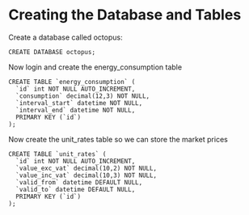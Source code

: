 <h1>Creating the Database and Tables</h1>

Create a database called octopus:
```
CREATE DATABASE octopus;
```

Now login and create the energy_consumption table 

```
CREATE TABLE `energy_consumption` (
  `id` int NOT NULL AUTO_INCREMENT,
  `consumption` decimal(12,3) NOT NULL,
  `interval_start` datetime NOT NULL,
  `interval_end` datetime NOT NULL,
  PRIMARY KEY (`id`)
);
```

Now create the unit_rates table so we can store the market prices 
```
CREATE TABLE `unit_rates` (
  `id` int NOT NULL AUTO_INCREMENT,
  `value_exc_vat` decimal(10,2) NOT NULL,
  `value_inc_vat` decimal(10,3) NOT NULL,
  `valid_from` datetime DEFAULT NULL,
  `valid_to` datetime DEFAULT NULL,
  PRIMARY KEY (`id`)
);
```
